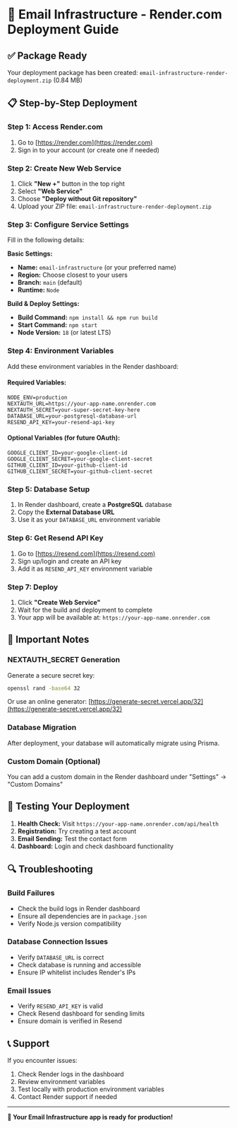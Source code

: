 # 🚀 Email Infrastructure - Render.com Deployment Guide

## ✅ **Package Ready**
Your deployment package has been created: `email-infrastructure-render-deployment.zip` (0.84 MB)

## 📋 **Step-by-Step Deployment**

### **Step 1: Access Render.com**
1. Go to [https://render.com](https://render.com)
2. Sign in to your account (or create one if needed)

### **Step 2: Create New Web Service**
1. Click **"New +"** button in the top right
2. Select **"Web Service"**
3. Choose **"Deploy without Git repository"**
4. Upload your ZIP file: `email-infrastructure-render-deployment.zip`

### **Step 3: Configure Service Settings**
Fill in the following details:

**Basic Settings:**
- **Name:** `email-infrastructure` (or your preferred name)
- **Region:** Choose closest to your users
- **Branch:** `main` (default)
- **Runtime:** `Node`

**Build & Deploy Settings:**
- **Build Command:** `npm install && npm run build`
- **Start Command:** `npm start`
- **Node Version:** `18` (or latest LTS)

### **Step 4: Environment Variables**
Add these environment variables in the Render dashboard:

#### **Required Variables:**
```
NODE_ENV=production
NEXTAUTH_URL=https://your-app-name.onrender.com
NEXTAUTH_SECRET=your-super-secret-key-here
DATABASE_URL=your-postgresql-database-url
RESEND_API_KEY=your-resend-api-key
```

#### **Optional Variables (for future OAuth):**
```
GOOGLE_CLIENT_ID=your-google-client-id
GOOGLE_CLIENT_SECRET=your-google-client-secret
GITHUB_CLIENT_ID=your-github-client-id
GITHUB_CLIENT_SECRET=your-github-client-secret
```

### **Step 5: Database Setup**
1. In Render dashboard, create a **PostgreSQL** database
2. Copy the **External Database URL**
3. Use it as your `DATABASE_URL` environment variable

### **Step 6: Get Resend API Key**
1. Go to [https://resend.com](https://resend.com)
2. Sign up/login and create an API key
3. Add it as `RESEND_API_KEY` environment variable

### **Step 7: Deploy**
1. Click **"Create Web Service"**
2. Wait for the build and deployment to complete
3. Your app will be available at: `https://your-app-name.onrender.com`

## 🔧 **Important Notes**

### **NEXTAUTH_SECRET Generation**
Generate a secure secret key:
```bash
openssl rand -base64 32
```
Or use an online generator: [https://generate-secret.vercel.app/32](https://generate-secret.vercel.app/32)

### **Database Migration**
After deployment, your database will automatically migrate using Prisma.

### **Custom Domain (Optional)**
You can add a custom domain in the Render dashboard under "Settings" → "Custom Domains"

## 🧪 **Testing Your Deployment**

1. **Health Check:** Visit `https://your-app-name.onrender.com/api/health`
2. **Registration:** Try creating a test account
3. **Email Sending:** Test the contact form
4. **Dashboard:** Login and check dashboard functionality

## 🔍 **Troubleshooting**

### **Build Failures**
- Check the build logs in Render dashboard
- Ensure all dependencies are in `package.json`
- Verify Node.js version compatibility

### **Database Connection Issues**
- Verify `DATABASE_URL` is correct
- Check database is running and accessible
- Ensure IP whitelist includes Render's IPs

### **Email Issues**
- Verify `RESEND_API_KEY` is valid
- Check Resend dashboard for sending limits
- Ensure domain is verified in Resend

## 📞 **Support**
If you encounter issues:
1. Check Render logs in the dashboard
2. Review environment variables
3. Test locally with production environment variables
4. Contact Render support if needed

---

**🎉 Your Email Infrastructure app is ready for production!**